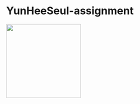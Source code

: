 # YunHeeSeul-assignment

<img src = "https://github.com/NOW-SOPT-iOS-Part/YunHeeSeul-assignment/assets/105407130/bc09561a-26c9-4bca-a8ae-c4349ebe87b0" width = "200" align='center'>
